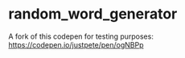 # random_word_generator
A fork of this codepen for testing purposes: https://codepen.io/justpete/pen/ogNBPp
